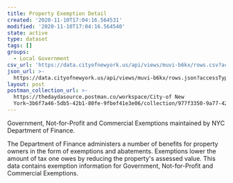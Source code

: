 ```yaml
---
title: Property Exemption Detail
created: '2020-11-10T17:04:16.564531'
modified: '2020-11-10T17:04:16.564540'
state: active
type: dataset
tags: []
groups:
  - Local Government
csv_url: 'https://data.cityofnewyork.us/api/views/muvi-b6kx/rows.csv?accessType=DOWNLOAD'
json_url: >-
  https://data.cityofnewyork.us/api/views/muvi-b6kx/rows.json?accessType=DOWNLOAD
layout: post
postman_collection_url: >-
  https://thedaydasource.postman.co/workspace/City-of New
  York~3b6f7a46-5db5-42b1-80fe-9fbef41e3e06/collection/977f3350-9a77-4255-b74b-8f0d53cdb70e
---
```

Government, Not-for-Profit and Commercial Exemptions maintained by NYC Department of Finance.

The Department of Finance administers a number of benefits for property owners in the form of exemptions and abatements. Exemptions lower the amount of tax one owes by reducing the property's assessed value.  This data contains exemption information for Government, Not-for-Profit and Commercial Exemptions.
